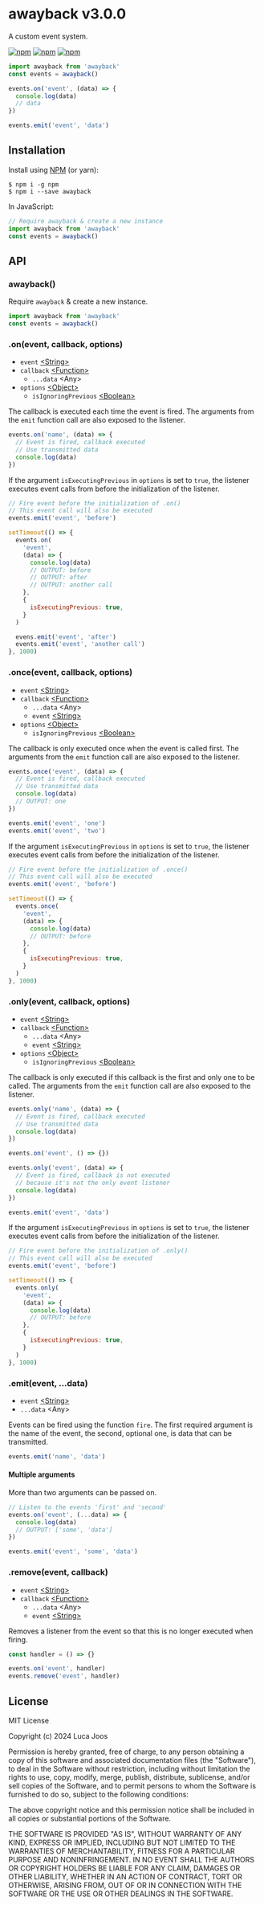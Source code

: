 # awayback v3.0.0

A custom event system.

[![npm](https://img.shields.io/npm/v/awayback)](https://www.npmjs.com/package/awayback)
[![npm](https://img.shields.io/github/last-commit/lucajoos/awayback)](https://www.npmjs.com/package/awayback)
[![npm](https://img.shields.io/npm/dm/awayback)](https://www.npmjs.com/package/awayback)

```javascript
import awayback from 'awayback'
const events = awayback()

events.on('event', (data) => {
  console.log(data)
  // data
})

events.emit('event', 'data')
```

## Installation

Install using [NPM](https://npmjs.org) (or yarn):

```
$ npm i -g npm
$ npm i --save awayback
```

In JavaScript:

```javascript
// Require awayback & create a new instance
import awayback from 'awayback'
const events = awayback()
```

## API

### awayback()

Require `awayback` & create a new instance.

```javascript
import awayback from 'awayback'
const events = awayback()
```
### .on(event, callback, options)

- `event` [&lt;String&gt;](https://developer.mozilla.org/en-US/docs/Web/JavaScript/Reference/Global_Objects/String)
- `callback` [&lt;Function&gt;](https://developer.mozilla.org/en-US/docs/Web/JavaScript/Reference/Global_Objects/Function)
  - `...data` &lt;Any&gt;
- `options` [&lt;Object&gt;](https://developer.mozilla.org/en-US/docs/Web/JavaScript/Reference/Global_Objects/Object)
  - `isIgnoringPrevious` [&lt;Boolean&gt;](https://developer.mozilla.org/en-US/docs/Web/JavaScript/Reference/Global_Objects/Boolean)

The callback is executed each time the event is fired.
The arguments from the `emit` function call are also exposed to the listener.

```javascript
events.on('name', (data) => {
  // Event is fired, callback executed
  // Use transmitted data
  console.log(data)
})
```

If the argument `isExecutingPrevious` in `options` is set to `true`, the listener executes event calls from before the initialization of the listener.

```javascript
// Fire event before the initialization of .on()
// This event call will also be executed
events.emit('event', 'before')

setTimeout(() => {
  events.on(
    'event',
    (data) => {
      console.log(data)
      // OUTPUT: before
      // OUTPUT: after
      // OUTPUT: another call
    },
    {
      isExecutingPrevious: true,
    }
  )

  evens.emit('event', 'after')
  events.emit('event', 'another call')
}, 1000)
```

### .once(event, callback, options)

- `event` [&lt;String&gt;](https://developer.mozilla.org/en-US/docs/Web/JavaScript/Reference/Global_Objects/String)
- `callback` [&lt;Function&gt;](https://developer.mozilla.org/en-US/docs/Web/JavaScript/Reference/Global_Objects/Function)
  - `...data` &lt;Any&gt;
  - `event` [&lt;String&gt;](https://developer.mozilla.org/en-US/docs/Web/JavaScript/Reference/Global_Objects/String)
- `options` [&lt;Object&gt;](https://developer.mozilla.org/en-US/docs/Web/JavaScript/Reference/Global_Objects/Object)
  - `isIgnoringPrevious` [&lt;Boolean&gt;](https://developer.mozilla.org/en-US/docs/Web/JavaScript/Reference/Global_Objects/Boolean)

The callback is only executed once when the event is called first.
The arguments from the `emit` function call are also exposed to the listener.

```javascript
events.once('event', (data) => {
  // Event is fired, callback executed
  // Use transmitted data
  console.log(data)
  // OUTPUT: one
})

events.emit('event', 'one')
events.emit('event', 'two')
```

If the argument `isExecutingPrevious` in `options` is set to `true`, the listener executes event calls from before the initialization of the listener.

```javascript
// Fire event before the initialization of .once()
// This event call will also be executed
events.emit('event', 'before')

setTimeout(() => {
  events.once(
    'event',
    (data) => {
      console.log(data)
      // OUTPUT: before
    },
    {
      isExecutingPrevious: true,
    }
  )
}, 1000)
```

### .only(event, callback, options)

- `event` [&lt;String&gt;](https://developer.mozilla.org/en-US/docs/Web/JavaScript/Reference/Global_Objects/String)
- `callback` [&lt;Function&gt;](https://developer.mozilla.org/en-US/docs/Web/JavaScript/Reference/Global_Objects/Function)
  - `...data` &lt;Any&gt;
  - `event` [&lt;String&gt;](https://developer.mozilla.org/en-US/docs/Web/JavaScript/Reference/Global_Objects/String)
- `options` [&lt;Object&gt;](https://developer.mozilla.org/en-US/docs/Web/JavaScript/Reference/Global_Objects/Object)
  - `isIgnoringPrevious` [&lt;Boolean&gt;](https://developer.mozilla.org/en-US/docs/Web/JavaScript/Reference/Global_Objects/Boolean)

The callback is only executed if this callback is the first and only one to be called.
The arguments from the `emit` function call are also exposed to the listener.

```javascript
events.only('name', (data) => {
  // Event is fired, callback executed
  // Use transmitted data
  console.log(data)
})
```

```javascript
events.on('event', () => {})

events.only('event', (data) => {
  // Event is fired, callback is not executed
  // because it's not the only event listener
  console.log(data)
})

events.emit('event', 'data')
```

If the argument `isExecutingPrevious` in `options` is set to `true`, the listener executes event calls from before the initialization of the listener.

```javascript
// Fire event before the initialization of .only()
// This event call will also be executed
events.emit('event', 'before')

setTimeout(() => {
  events.only(
    'event',
    (data) => {
      console.log(data)
      // OUTPUT: before
    },
    {
      isExecutingPrevious: true,
    }
  )
}, 1000)
```

### .emit(event, ...data)

- `event` [&lt;String&gt;](https://developer.mozilla.org/en-US/docs/Web/JavaScript/Reference/Global_Objects/String)
- `...data` &lt;Any&gt;

Events can be fired using the function `fire`.
The first required argument is the name of the event, the second, optional one, is data that can be transmitted.

```javascript
events.emit('name', 'data')
```

#### Multiple arguments

More than two arguments can be passed on.

```javascript
// Listen to the events 'first' and 'second'
events.on('event', (...data) => {
  console.log(data)
  // OUTPUT: ['some', 'data']
})

events.emit('event', 'some', 'data')
```

### .remove(event, callback)
- `event` [&lt;String&gt;](https://developer.mozilla.org/en-US/docs/Web/JavaScript/Reference/Global_Objects/String)
- `callback` [&lt;Function&gt;](https://developer.mozilla.org/en-US/docs/Web/JavaScript/Reference/Global_Objects/Function)
  - `...data` &lt;Any&gt;
  - `event` [&lt;String&gt;](https://developer.mozilla.org/en-US/docs/Web/JavaScript/Reference/Global_Objects/String)

Removes a listener from the event so that this is no longer executed when firing.

```javascript
const handler = () => {}

events.on('event', handler)
events.remove('event', handler)
```

## License

MIT License

Copyright (c) 2024 Luca Joos

Permission is hereby granted, free of charge, to any person obtaining a copy
of this software and associated documentation files (the "Software"), to deal
in the Software without restriction, including without limitation the rights
to use, copy, modify, merge, publish, distribute, sublicense, and/or sell
copies of the Software, and to permit persons to whom the Software is
furnished to do so, subject to the following conditions:

The above copyright notice and this permission notice shall be included in all
copies or substantial portions of the Software.

THE SOFTWARE IS PROVIDED "AS IS", WITHOUT WARRANTY OF ANY KIND, EXPRESS OR
IMPLIED, INCLUDING BUT NOT LIMITED TO THE WARRANTIES OF MERCHANTABILITY,
FITNESS FOR A PARTICULAR PURPOSE AND NONINFRINGEMENT. IN NO EVENT SHALL THE
AUTHORS OR COPYRIGHT HOLDERS BE LIABLE FOR ANY CLAIM, DAMAGES OR OTHER
LIABILITY, WHETHER IN AN ACTION OF CONTRACT, TORT OR OTHERWISE, ARISING FROM,
OUT OF OR IN CONNECTION WITH THE SOFTWARE OR THE USE OR OTHER DEALINGS IN THE
SOFTWARE.
